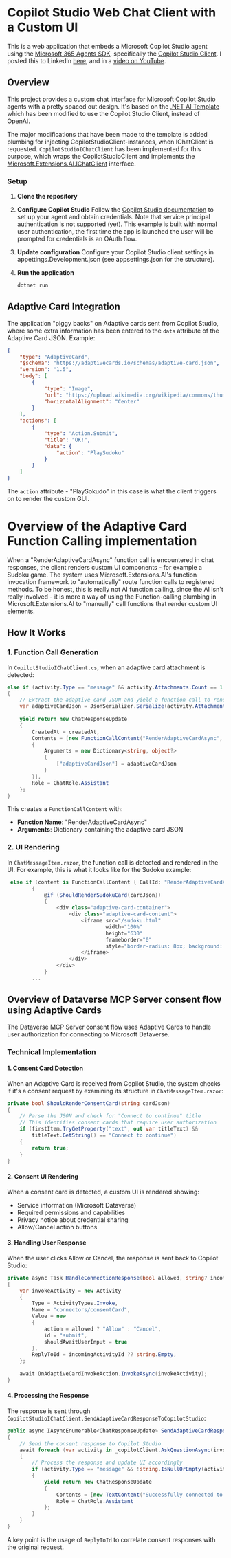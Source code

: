 # Copilot Studio Web Chat Client with a Custom UI

This is a web application that embeds a Microsoft Copilot Studio agent using the [Microsoft 365 Agents SDK](https://learn.microsoft.com/en-us/microsoft-365/agents-sdk/), specifically the [Copilot Studio Client](https://github.com/microsoft/Agents-for-net/tree/main/src/libraries/Client/Microsoft.Agents.CopilotStudio.Client). I posted this to LinkedIn [here](https://www.linkedin.com/posts/andreas-adner-70b1153_copilot-studio-agent-with-a-custom-ui-activity-7369826563938398208-XXS7?utm_source=share&utm_medium=member_desktop&rcm=ACoAAACM8rsBEgQIrYgb4NZAbnxwfDRk_Tu5e3w), and in a [video on YouTube](https://youtu.be/6B60HVbnHmw).

## Overview

This project provides a custom chat interface for Microsoft Copilot Studio agents with a pretty spaced out design. It's based on the [.NET AI Template](https://devblogs.microsoft.com/dotnet/announcing-dotnet-ai-template-preview2/) which has been modified to use the Copilot Studio Client, instead of OpenAI.

The major modifications that have been made to the template is added plumbing for injecting CopilotStudioClient-instances, when IChatClient is requested. `CopilotStudioIChatClient` has been implemented for this purpose, which wraps the CopilotStudioClient and implements the [Microsoft.Extensions.AI.IChatClient](https://learn.microsoft.com/en-us/dotnet/api/microsoft.extensions.ai.ichatclient?view=net-9.0-pp) interface.

### Setup

1. **Clone the repository**

2. **Configure Copilot Studio**
   Follow the [Copilot Studio documentation](https://learn.microsoft.com/en-us/microsoft-copilot-studio/publication-integrate-web-or-native-app-m365-agents-sdk?tabs=dotnet) to set up your agent and obtain credentials. Note that service principal authentication is not supported (yet). This example is built with normal user authentication, the first time the app is launched the user will be prompted for credentials is an OAuth flow.

3. **Update configuration**
   Configure your Copilot Studio client settings in appettings.Development.json (see appsettings.json for the structure).

4. **Run the application**
   ```bash
   dotnet run
   ```

## Adaptive Card Integration

The application "piggy backs" on Adaptive cards sent from Copilot Studio, where some extra information has been entered to the `data` attribute of the Adaptive Card JSON. Example:

```json
{
    "type": "AdaptiveCard",
    "$schema": "https://adaptivecards.io/schemas/adaptive-card.json",
    "version": "1.5",
    "body": [
        {
            "type": "Image",
            "url": "https://upload.wikimedia.org/wikipedia/commons/thumb/e/e0/Sudoku_Puzzle_by_L2G-20050714_standardized_layout.svg/375px-Sudoku_Puzzle_by_L2G-20050714_standardized_layout.svg.png",
            "horizontalAlignment": "Center"
        }
    ],
    "actions": [
        {
            "type": "Action.Submit",
            "title": "OK!",
            "data": {
                "action": "PlaySudoku"
            }
        }
    ]
}
```

The `action` attribute - "PlaySokudo" in this case is what the client triggers on to render the custom GUI.

# Overview of the Adaptive Card Function Calling implementation

When a "RenderAdaptiveCardAsync" function call is encountered in chat responses, the client renders custom UI components - for example a Sudoku game. The system uses Microsoft.Extensions.AI's function invocation framework to "automatically" route function calls to registered methods. To be honest, this is really not AI function calling, since the AI isn't really involved - it is more a way of using the Function-calling plumbing in Microsoft.Extensions.AI to "manually" call functions that render custom UI elements.

## How It Works

### 1. Function Call Generation

In `CopilotStudioIChatClient.cs`, when an adaptive card attachment is detected:

```csharp
else if (activity.Type == "message" && activity.Attachments.Count == 1 && activity.Attachments[0].ContentType == "application/vnd.microsoft.card.adaptive")
{ 
    // Extract the adaptive card JSON and yield a function call to render it
    var adaptiveCardJson = JsonSerializer.Serialize(activity.Attachments[0].Content);
    
    yield return new ChatResponseUpdate
    {
        CreatedAt = createdAt,
        Contents = [new FunctionCallContent("RenderAdaptiveCardAsync", adaptiveCardJson) 
        { 
            Arguments = new Dictionary<string, object?> 
            { 
                ["adaptiveCardJson"] = adaptiveCardJson 
            }
        }],
        Role = ChatRole.Assistant
    };
}
```

This creates a `FunctionCallContent` with:
- **Function Name**: "RenderAdaptiveCardAsync"
- **Arguments**: Dictionary containing the adaptive card JSON

### 2. UI Rendering

In `ChatMessageItem.razor`, the function call is detected and rendered in the UI. For example, this is what it looks like for the Sudoku example:

```csharp
 else if (content is FunctionCallContent { CallId: "RenderAdaptiveCardAsync" } acc && acc.Arguments?.TryGetValue("adaptiveCardJson", out var cardJsonObj) is true && cardJsonObj is string cardJson)
        {
            @if (ShouldRenderSudokuCard(cardJson))
            {
                <div class="adaptive-card-container">
                    <div class="adaptive-card-content">
                        <iframe src="/sudoku.html" 
                                width="100%" 
                                height="630" 
                                frameborder="0" 
                                style="border-radius: 8px; background: #0f0f23;">
                        </iframe>
                    </div>
                </div>
            }
        ...
```
## Overview of Dataverse MCP Server consent flow using Adaptive Cards

The Dataverse MCP Server consent flow uses Adaptive Cards to handle user authorization for connecting to Microsoft Dataverse. 

### Technical Implementation

#### 1. Consent Card Detection

When an Adaptive Card is received from Copilot Studio, the system checks if it's a consent request by examining its structure in `ChatMessageItem.razor`:

```csharp
private bool ShouldRenderConsentCard(string cardJson)
{
    // Parse the JSON and check for "Connect to continue" title
    // This identifies consent cards that require user authorization
    if (firstItem.TryGetProperty("text", out var titleText) && 
        titleText.GetString() == "Connect to continue")
    {
        return true;
    }
}
```

#### 2. Consent UI Rendering

When a consent card is detected, a custom UI is rendered showing:
- Service information (Microsoft Dataverse)
- Required permissions and capabilities
- Privacy notice about credential sharing
- Allow/Cancel action buttons

#### 3. Handling User Response

When the user clicks Allow or Cancel, the response is sent back to Copilot Studio:

```csharp
private async Task HandleConnectionResponse(bool allowed, string? incomingActivityId)
{
    var invokeActivity = new Activity
    {
        Type = ActivityTypes.Invoke,
        Name = "connectors/consentCard",
        Value = new
        {
            action = allowed ? "Allow" : "Cancel",
            id = "submit",
            shouldAwaitUserInput = true
        },
        ReplyToId = incomingActivityId ?? string.Empty,
    };
    
    await OnAdaptiveCardInvokeAction.InvokeAsync(invokeActivity);
}
```

#### 4. Processing the Response

The response is sent through `CopilotStudioIChatClient.SendAdaptiveCardResponseToCopilotStudio`:

```csharp
public async IAsyncEnumerable<ChatResponseUpdate> SendAdaptiveCardResponseToCopilotStudio(Activity invokeActivity)
{
    // Send the consent response to Copilot Studio
    await foreach (var activity in _copilotClient.AskQuestionAsync(invokeActivity))
    {
        // Process the response and update UI accordingly
        if (activity.Type == "message" && !string.IsNullOrEmpty(activity.Text))
        {
            yield return new ChatResponseUpdate
            {
                Contents = [new TextContent("Successfully connected to Dataverse MCP Server.")],
                Role = ChatRole.Assistant
            };
        }
    }
}
```
A key point is the usage of `ReplyToId` to correlate consent responses with the original request.



